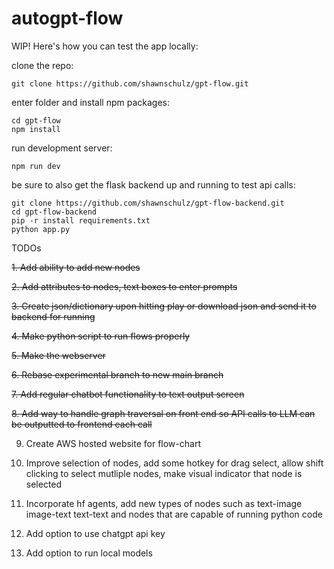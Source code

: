# autogpt-flow

WIP! Here's how you can test the app locally:

clone the repo:
```
git clone https://github.com/shawnschulz/gpt-flow.git
```
enter folder and install npm packages:
```
cd gpt-flow
npm install
```

run development server:
```
npm run dev
```

be sure to also get the flask backend up and running to test api calls:
```
git clone https://github.com/shawnschulz/gpt-flow-backend.git
cd gpt-flow-backend
pip -r install requirements.txt
python app.py 
```

TODOs

~~1. Add ability to add new nodes~~

~~2. Add attributes to nodes, text boxes to enter prompts~~

~~3. Create json/dictionary upon hitting play or download json and send it to backend for running~~

~~4. Make python script to run flows properly~~

~~5. Make the webserver~~

~~6. Rebase experimental branch to new main branch~~

~~7. Add regular chatbot functionality to text output screen~~

~~8. Add way to handle graph traversal on front end so API calls to LLM can be outputted to frontend each call~~

9. Create AWS hosted website for flow-chart

10. Improve selection of nodes, add some hotkey for drag select, allow shift clicking to select mutliple nodes, make visual indicator that node is selected

11. Incorporate hf agents, add new types of nodes such as text-image image-text text-text and nodes that are capable of running python code 

13. Add option to use chatgpt api key

14. Add option to run local models


